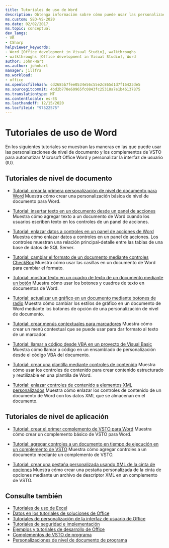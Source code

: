 ```yaml
---
title: Tutoriales de uso de Word
description: Obtenga información sobre cómo puede usar las personalizaciones de nivel de documento y los complementos de VSTO para automatizar Microsoft Word y personalizar la interfaz de usuario (UI).
ms.custom: SEO-VS-2020
ms.date: 02/02/2017
ms.topic: conceptual
dev_langs:
- VB
- CSharp
helpviewer_keywords:
- Word [Office development in Visual Studio], walkthroughs
- walkthroughs [Office development in Visual Studio], Word
author: John-Hart
ms.author: johnhart
manager: jillfra
ms.workload:
- office
ms.openlocfilehash: cd2685b7fee0534e56c55e2c865d1d7f16423de5
ms.sourcegitcommit: 4bd2b770e60965fc0843fc25318a7e1b46137875
ms.translationtype: MT
ms.contentlocale: es-ES
ms.lasthandoff: 12/15/2020
ms.locfileid: "97522575"
---
```

# <a name="walkthroughs-using-word"></a>Tutoriales de uso de Word
  En los siguientes tutoriales se muestran las maneras en las que puede usar las personalizaciones de nivel de documento y los complementos de VSTO para automatizar Microsoft Office Word y personalizar la interfaz de usuario (IU).

## <a name="document-level-walkthroughs"></a>Tutoriales de nivel de documento
- [Tutorial: crear la primera personalización de nivel de documento para Word](../vsto/walkthrough-creating-your-first-document-level-customization-for-word.md) Muestra cómo crear una personalización básica de nivel de documento para Word.

- [Tutorial: insertar texto en un documento desde un panel de acciones](../vsto/walkthrough-inserting-text-into-a-document-from-an-actions-pane.md) Muestra cómo agregar texto a un documento de Word cuando los usuarios escriben texto en los controles de un panel de acciones.

- [Tutorial: enlazar datos a controles en un panel de acciones de Word](../vsto/walkthrough-binding-data-to-controls-on-a-word-actions-pane.md) Muestra cómo enlazar datos a controles en un panel de acciones. Los controles muestran una relación principal-detalle entre las tablas de una base de datos de SQL Server.

- [Tutorial: cambiar el formato de un documento mediante controles CheckBox](../vsto/walkthrough-changing-document-formatting-using-checkbox-controls.md) Muestra cómo usar las casillas en un documento de Word para cambiar el formato.

- [Tutorial: mostrar texto en un cuadro de texto de un documento mediante un botón](../vsto/walkthrough-displaying-text-in-a-text-box-in-a-document-using-a-button.md) Muestra cómo usar los botones y cuadros de texto en documentos de Word.

- [Tutorial: actualizar un gráfico en un documento mediante botones de radio](../vsto/walkthrough-updating-a-chart-in-a-document-using-radio-buttons.md) Muestra cómo cambiar los estilos de gráfico en un documento de Word mediante los botones de opción de una personalización de nivel de documento.

- [Tutorial: crear menús contextuales para marcadores](../vsto/walkthrough-creating-shortcut-menus-for-bookmarks.md) Muestra cómo crear un menú contextual que se puede usar para dar formato al texto de un marcador.

- [Tutorial: llamar a código desde VBA en un proyecto de Visual Basic](../vsto/walkthrough-calling-code-from-vba-in-a-visual-basic-project.md) Muestra cómo llamar a código en un ensamblado de personalización desde el código VBA del documento.

- [Tutorial: crear una plantilla mediante controles de contenido](../vsto/walkthrough-creating-a-template-by-using-content-controls.md) Muestra cómo usar los controles de contenido para crear contenido estructurado y reutilizable en una plantilla de Word.

- [Tutorial: enlazar controles de contenido a elementos XML personalizados](../vsto/walkthrough-binding-content-controls-to-custom-xml-parts.md) Muestra cómo enlazar los controles de contenido de un documento de Word con los datos XML que se almacenan en el documento.

## <a name="application-level-walkthroughs"></a>Tutoriales de nivel de aplicación
- [Tutorial: crear el primer complemento de VSTO para Word](../vsto/walkthrough-creating-your-first-vsto-add-in-for-word.md) Muestra cómo crear un complemento básico de VSTO para Word.

- [Tutorial: agregar controles a un documento en tiempo de ejecución en un complemento de VSTO](../vsto/walkthrough-adding-controls-to-a-document-at-run-time-in-a-vsto-add-in.md) Muestra cómo agregar controles a un documento mediante un complemento de VSTO.

- [Tutorial: crear una pestaña personalizada usando XML de la cinta de opciones](../vsto/walkthrough-creating-a-custom-tab-by-using-ribbon-xml.md) Muestra cómo crear una pestaña personalizada de la cinta de opciones mediante un archivo de descriptor XML en un complemento de VSTO.

## <a name="see-also"></a>Consulte también
- [Tutoriales de uso de Excel](../vsto/walkthroughs-using-excel.md)
- [Datos en los tutoriales de soluciones de Office](../vsto/data-in-office-solutions-walkthroughs.md)
- [Tutoriales de personalización de la interfaz de usuario de Office](../vsto/office-ui-customization-walkthroughs.md)
- [Tutoriales de seguridad e implementación](../vsto/security-and-deployment-walkthroughs.md)
- [Ejemplos y tutoriales de desarrollo de Office](../vsto/office-development-samples-and-walkthroughs.md)
- [Complementos de VSTO de programa](../vsto/programming-vsto-add-ins.md)
- [Personalizaciones de nivel de documento de programa](../vsto/programming-document-level-customizations.md)
